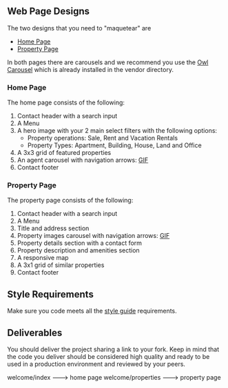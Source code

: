 ## Web Page Designs
The two designs that you need to "maquetear" are
- [Home Page](mockups/home-page.png)
- [Property Page](mockups/property-page.png)

In both pages there are carousels and we recommend you use the [Owl Carousel](https://owlcarousel2.github.io/OwlCarousel2/) which is already installed in the vendor directory.

### Home Page
The home page consists of the following:
1. Contact header with a search input
2. A Menu
3. A hero image with your 2 main select filters with the following options:
    - Property operations: Sale, Rent and Vacation Rentals
    - Property Types: Apartment, Building, House, Land and Office
4. A 3x3 grid of featured properties
5. An agent carousel with navigation arrows: [GIF](http://g.recordit.co/9B9bzxw1HZ.gif)
6. Contact footer

### Property Page
The property page consists of the following:
1. Contact header with a search input
2. A Menu
3. Title and address section
4. Property images carousel with navigation arrows: [GIF](http://g.recordit.co/Ydct37Ak4g.gif)
5. Property details section with a contact form
6. Property description and amenities section
7. A responsive map
8. A 3x1 grid of similar properties
9. Contact footer

## Style Requirements
Make sure you code meets all the [style guide](style-guide.md) requirements.

## Deliverables
You should deliver the project sharing a link to your fork. Keep in mind that the code you deliver should be considered high quality and ready to be used in a production environment and reviewed by your peers.

welcome/index ---> home page
welcome/properties ---> property page


